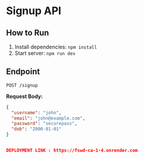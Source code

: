 # Signup API

## How to Run
1. Install dependencies: `npm install`
2. Start server: `npm run dev`

## Endpoint
`POST /signup`

**Request Body:**
```json
{
  "username": "john",
  "email": "john@example.com",
  "password": "securepass",
  "dob": "2000-01-01"
}


DEPLOYMENT LINK : https://fswd-ca-1-4.onrender.com